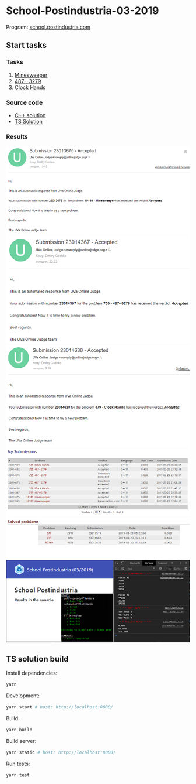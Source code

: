 # School-Postindustria-03-2019

Program: [school.postindustria.com](https://school.postindustria.com/)

## Start tasks

### Tasks

1. [Minesweeper](https://uva.onlinejudge.org/index.php?option=com_onlinejudge&Itemid=8&category=13&page=show_problem&problem=1130)
1. [487--3279](https://uva.onlinejudge.org/index.php?option=com_onlinejudge&Itemid=8&page=show_problem&problem=696)
1. [Clock Hands](https://uva.onlinejudge.org/index.php?option=com_onlinejudge&Itemid=8&page=show_problem&problem=520)

### Source code

- [C++ solution](./cpp-solution)
- [TS Solution](./src/pages/index/scripts/)

### Results

![487--3279](./other/img/minesweeper.png)
![487--3279](./other/img/487--3279.png)
![Clock Hands](./other/img/clock-hands.png)
![My Submissions](./other/img/my-submissions.png)
![Solved Problems](./other/img/solved-problems.png)
![Solved Problems](./other/img/typescript-results.png)

## TS solution build

Install dependencies:

```bash
yarn
```

Development:

```bash
yarn start # host: http://localhost:8080/
```

Build:

```bash
yarn build
```

Build server:

```bash
yarn static # host: http://localhost:8000/
```

Run tests:

```bash
yarn test
```